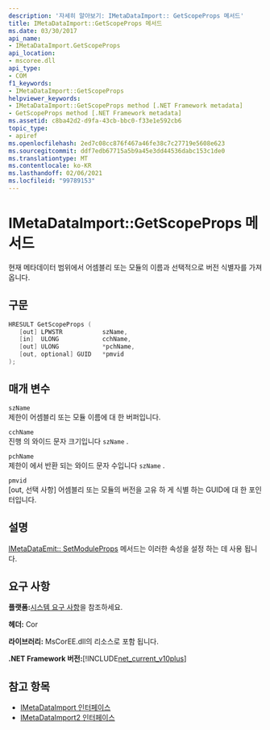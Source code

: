 ```yaml
---
description: '자세히 알아보기: IMetaDataImport:: GetScopeProps 메서드'
title: IMetaDataImport::GetScopeProps 메서드
ms.date: 03/30/2017
api_name:
- IMetaDataImport.GetScopeProps
api_location:
- mscoree.dll
api_type:
- COM
f1_keywords:
- IMetaDataImport::GetScopeProps
helpviewer_keywords:
- IMetaDataImport::GetScopeProps method [.NET Framework metadata]
- GetScopeProps method [.NET Framework metadata]
ms.assetid: c8ba42d2-d9fa-43cb-bbc0-f33e1e592cb6
topic_type:
- apiref
ms.openlocfilehash: 2ed7c08cc876f467a46fe38c7c27719e5608e623
ms.sourcegitcommit: ddf7edb67715a5b9a45e3dd44536dabc153c1de0
ms.translationtype: MT
ms.contentlocale: ko-KR
ms.lasthandoff: 02/06/2021
ms.locfileid: "99789153"
---
```

# <a name="imetadataimportgetscopeprops-method"></a>IMetaDataImport::GetScopeProps 메서드

현재 메타데이터 범위에서 어셈블리 또는 모듈의 이름과 선택적으로 버전 식별자를 가져옵니다.  
  
## <a name="syntax"></a>구문  
  
```cpp  
HRESULT GetScopeProps (  
   [out] LPWSTR           szName,  
   [in]  ULONG            cchName,  
   [out] ULONG            *pchName,  
   [out, optional] GUID   *pmvid  
);  
```  
  
## <a name="parameters"></a>매개 변수  

 `szName`  
 제한이 어셈블리 또는 모듈 이름에 대 한 버퍼입니다.  
  
 `cchName`  
 진행 의 와이드 문자 크기입니다 `szName` .  
  
 `pchName`  
 제한이 에서 반환 되는 와이드 문자 수입니다 `szName` .  
  
 `pmvid`  
 [out, 선택 사항] 어셈블리 또는 모듈의 버전을 고유 하 게 식별 하는 GUID에 대 한 포인터입니다.  
  
## <a name="remarks"></a>설명  

 [IMetaDataEmit:: SetModuleProps](imetadataemit-setmoduleprops-method.md) 메서드는 이러한 속성을 설정 하는 데 사용 됩니다.  
  
## <a name="requirements"></a>요구 사항  

 **플랫폼:**[시스템 요구 사항](../../get-started/system-requirements.md)을 참조하세요.  
  
 **헤더:** Cor  
  
 **라이브러리:** MsCorEE.dll의 리소스로 포함 됩니다.  
  
 **.NET Framework 버전:**[!INCLUDE[net_current_v10plus](../../../../includes/net-current-v10plus-md.md)]  
  
## <a name="see-also"></a>참고 항목

- [IMetaDataImport 인터페이스](imetadataimport-interface.md)
- [IMetaDataImport2 인터페이스](imetadataimport2-interface.md)
